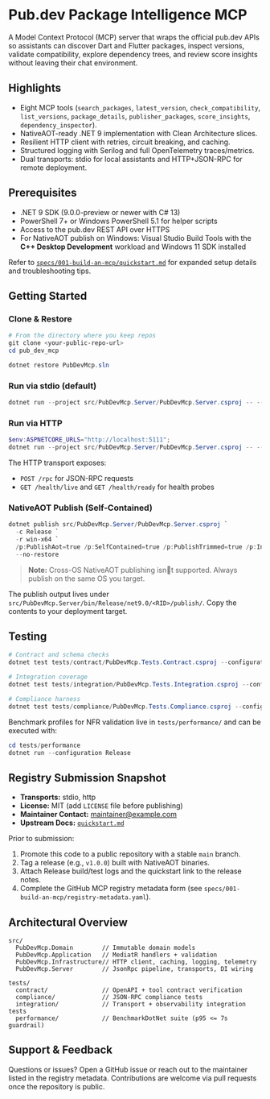 # Pub.dev Package Intelligence MCP

A Model Context Protocol (MCP) server that wraps the official pub.dev APIs so assistants can discover Dart and Flutter packages, inspect versions, validate compatibility, explore dependency trees, and review score insights without leaving their chat environment.

## Highlights

- Eight MCP tools (`search_packages`, `latest_version`, `check_compatibility`, `list_versions`, `package_details`, `publisher_packages`, `score_insights`, `dependency_inspector`).
- NativeAOT-ready .NET 9 implementation with Clean Architecture slices.
- Resilient HTTP client with retries, circuit breaking, and caching.
- Structured logging with Serilog and full OpenTelemetry traces/metrics.
- Dual transports: stdio for local assistants and HTTP+JSON-RPC for remote deployment.

## Prerequisites

- .NET 9 SDK (9.0.0-preview or newer with C# 13)
- PowerShell 7+ or Windows PowerShell 5.1 for helper scripts
- Access to the pub.dev REST API over HTTPS
- For NativeAOT publish on Windows: Visual Studio Build Tools with the **C++ Desktop Development** workload and Windows 11 SDK installed

Refer to [`specs/001-build-an-mcp/quickstart.md`](specs/001-build-an-mcp/quickstart.md) for expanded setup details and troubleshooting tips.

## Getting Started

### Clone & Restore

```powershell
# From the directory where you keep repos
git clone <your-public-repo-url>
cd pub_dev_mcp

dotnet restore PubDevMcp.sln
```

### Run via stdio (default)

```powershell
dotnet run --project src/PubDevMcp.Server/PubDevMcp.Server.csproj -- --stdio
```

### Run via HTTP

```powershell
$env:ASPNETCORE_URLS="http://localhost:5111";
dotnet run --project src/PubDevMcp.Server/PubDevMcp.Server.csproj -- --http
```

The HTTP transport exposes:
- `POST /rpc` for JSON-RPC requests
- `GET /health/live` and `GET /health/ready` for health probes

### NativeAOT Publish (Self-Contained)

```powershell
dotnet publish src/PubDevMcp.Server/PubDevMcp.Server.csproj `
  -c Release `
  -r win-x64 `
  /p:PublishAot=true /p:SelfContained=true /p:PublishTrimmed=true /p:InvariantGlobalization=true `
  --no-restore
```

> **Note:** Cross-OS NativeAOT publishing isnt supported. Always publish on the same OS you target.

The publish output lives under `src/PubDevMcp.Server/bin/Release/net9.0/<RID>/publish/`. Copy the contents to your deployment target.

## Testing

```powershell
# Contract and schema checks
dotnet test tests/contract/PubDevMcp.Tests.Contract.csproj --configuration Release

# Integration coverage
dotnet test tests/integration/PubDevMcp.Tests.Integration.csproj --configuration Release

# Compliance harness
dotnet test tests/compliance/PubDevMcp.Tests.Compliance.csproj --configuration Release
```

Benchmark profiles for NFR validation live in `tests/performance/` and can be executed with:

```powershell
cd tests/performance
dotnet run --configuration Release
```

## Registry Submission Snapshot

- **Transports:** stdio, http
- **License:** MIT (add `LICENSE` file before publishing)
- **Maintainer Contact:** <maintainer@example.com>
- **Upstream Docs:** [`quickstart.md`](specs/001-build-an-mcp/quickstart.md)

Prior to submission:
1. Promote this code to a public repository with a stable `main` branch.
2. Tag a release (e.g., `v1.0.0`) built with NativeAOT binaries.
3. Attach Release build/test logs and the quickstart link to the release notes.
4. Complete the GitHub MCP registry metadata form (see `specs/001-build-an-mcp/registry-metadata.yaml`).

## Architectural Overview

```
src/
  PubDevMcp.Domain        // Immutable domain models
  PubDevMcp.Application   // MediatR handlers + validation
  PubDevMcp.Infrastructure// HTTP client, caching, logging, telemetry
  PubDevMcp.Server        // JsonRpc pipeline, transports, DI wiring

tests/
  contract/               // OpenAPI + tool contract verification
  compliance/             // JSON-RPC compliance tests
  integration/            // Transport + observability integration tests
  performance/            // BenchmarkDotNet suite (p95 <= 7s guardrail)
```

## Support & Feedback

Questions or issues? Open a GitHub issue or reach out to the maintainer listed in the registry metadata. Contributions are welcome via pull requests once the repository is public.
